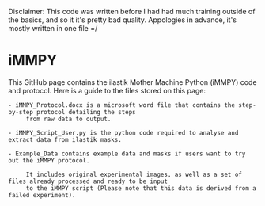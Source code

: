 Disclaimer: This code was written before I had had much training outside of the basics, and so it it's pretty bad quality. Appologies in advance, it's mostly written in one file =/

# iMMPY

This GitHub page contains the ilastik Mother Machine Python (iMMPY) code and protocol. Here is a guide to the files stored on this page:

    - iMMPY_Protocol.docx is a microsoft word file that contains the step-by-step protocol detailing the steps
         from raw data to output.
         
    - iMMPY_Script_User.py is the python code required to analyse and extract data from ilastik masks. 
    
    - Example_Data contains example data and masks if users want to try out the iMMPY protocol. 
    
         It includes original experimental images, as well as a set of files already processed and ready to be input 
         to the iMMPY script (Please note that this data is derived from a failed experiment).
